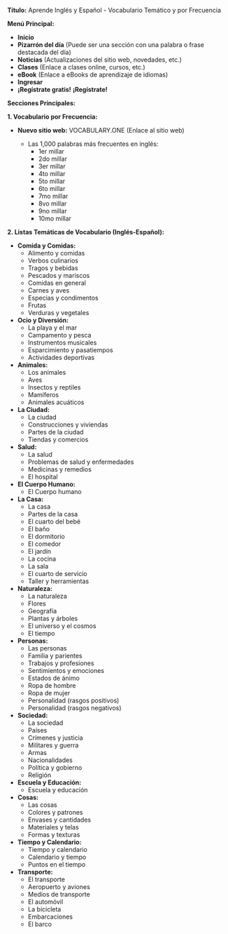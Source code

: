 

**Título:** Aprende Inglés y Español - Vocabulario Temático y por Frecuencia

**Menú Principal:**

*   **Inicio**
*   **Pizarrón del día** (Puede ser una sección con una palabra o frase destacada del día)
*   **Noticias** (Actualizaciones del sitio web, novedades, etc.)
*   **Clases** (Enlace a clases online, cursos, etc.)
*   **eBook** (Enlace a eBooks de aprendizaje de idiomas)
*   **Ingresar**
*   **¡Regístrate gratis!**   **¡Regístrate!**

**Secciones Principales:**

**1. Vocabulario por Frecuencia:**

*   **Nuevo sitio web:** VOCABULARY.ONE (Enlace al sitio web)

    *   Las 1,000 palabras más frecuentes en inglés:
        *   1er millar
        *   2do millar
        *   3er millar
        *   4to millar
        *   5to millar
        *   6to millar
        *   7mo millar
        *   8vo millar
        *   9no millar
        *   10mo millar

**2. Listas Temáticas de Vocabulario (Inglés-Español):**

*   **Comida y Comidas:**
    *   Alimento y comidas
    *   Verbos culinarios
    *   Tragos y bebidas
    *   Pescados y mariscos
    *   Comidas en general
    *   Carnes y aves
    *   Especias y condimentos
    *   Frutas
    *   Verduras y vegetales
*   **Ocio y Diversión:**
    *   La playa y el mar
    *   Campamento y pesca
    *   Instrumentos musicales
    *   Esparcimiento y pasatiempos
    *   Actividades deportivas
*   **Animales:**
    *   Los animales
    *   Aves
    *   Insectos y reptiles
    *   Mamíferos
    *   Animales acuáticos
*   **La Ciudad:**
    *   La ciudad
    *   Construcciones y viviendas
    *   Partes de la ciudad
    *   Tiendas y comercios
*   **Salud:**
    *   La salud
    *   Problemas de salud y enfermedades
    *   Medicinas y remedios
    *   El hospital
*   **El Cuerpo Humano:**
    *   El Cuerpo humano
*   **La Casa:**
    *   La casa
    *   Partes de la casa
    *   El cuarto del bebé
    *   El baño
    *   El dormitorio
    *   El comedor
    *   El jardín
    *   La cocina
    *   La sala
    *   El cuarto de servicio
    *   Taller y herramientas
*   **Naturaleza:**
    *   La naturaleza
    *   Flores
    *   Geografía
    *   Plantas y árboles
    *   El universo y el cosmos
    *   El tiempo
*   **Personas:**
    *   Las personas
    *   Familia y parientes
    *   Trabajos y profesiones
    *   Sentimientos y emociones
    *   Estados de ánimo
    *   Ropa de hombre
    *   Ropa de mujer
    *   Personalidad (rasgos positivos)
    *   Personalidad (rasgos negativos)
*   **Sociedad:**
    *   La sociedad
    *   Países
    *   Crímenes y justicia
    *   Militares y guerra
    *   Armas
    *   Nacionalidades
    *   Política y gobierno
    *   Religión
*   **Escuela y Educación:**
    *   Escuela y educación
*   **Cosas:**
    *   Las cosas
    *   Colores y patrones
    *   Envases y cantidades
    *   Materiales y telas
    *   Formas y texturas
*   **Tiempo y Calendario:**
    *   Tiempo y calendario
    *   Calendario y tiempo
    *   Puntos en el tiempo
*   **Transporte:**
    *   El transporte
    *   Aeropuerto y aviones
    *   Medios de transporte
    *   El automóvil
    *   La bicicleta
    *   Embarcaciones
    *   El barco

